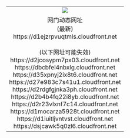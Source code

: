 ﻿<table>
  <tr></tr>
  <tr><td colspan=2 align=center><img src="https://d1ejzrpvuqtmls.cloudfront.net/Up/oGate.jpg" /></td></tr>
  <tr><td colspan=2 align=center>网门动态网址<br/>(最新)
<br>https://d1ejzrpvuqtmls.cloudfront.net
<br/><br/>(以下网址可能失效)
<br>https://d2jcosypm7px03.cloudfront.net
<br>https://dbcbfel4nbxlg.cloudfront.net
<br>https://d35xpnyj2ix8t6.cloudfront.net
<br>https://d27e983c7s41u1.cloudfront.net
<br>https://d2rdgfgjnka3ph.cloudfront.net
<br>https://d2b4b4fq22i8yb.cloudfront.net
<br>https://d2r23vlxnf7c14.cloudfront.net
<br>https://d1mocarza5928t.cloudfront.net
<br>https://d1iuitljvntvst.cloudfront.net
<br>https://dsjcawk5q0zl6.cloudfront.net
    </td>
  </tr>
</table>
